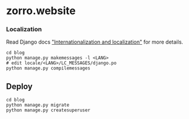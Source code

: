 # zorro.website


### Localization

Read Django docs ["Internationalization and localization"](https://docs.djangoproject.com/en/2.2/topics/i18n/) for more details.

```shell script
cd blog
python manage.py makemessages -l <LANG>
# edit locale/<LANG>/LC_MESSAGES/django.po
python manage.py compilemessages
```

## Deploy

```shell script
cd blog
python manage.py migrate
python manage.py createsuperuser
```
